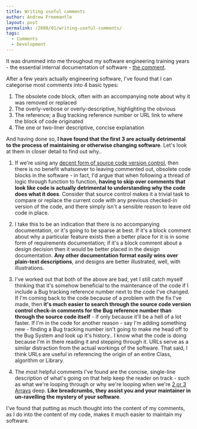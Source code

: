 ```yaml
---
title: Writing useful comments
author: Andrew Freemantle
layout: post
permalink: /2008/01/writing-useful-comments/
tags:
  - Comments
  - Development
---
```


It was drummed into me throughout my software engineering training years - the essential internal documentation of software - [the comment](http://en.wikipedia.org/wiki/Comment_%28computer_programming%29 "Wikipedia - Comment (Computer Programming)").

After a few years actually engineering software, I've found that I can categorise most comments into 4 basic types:

  1. The obsolete code block, often with an accompanying note about why it was removed or replaced
  2. The overly-verbose or overly-descriptive, highlighting the obvious
  3. The reference; a Bug tracking reference number or URL link to where the block of code originated
  4. The one or two-liner descriptive, concise explanation

And having done so, **I have found that the first 3 are actually detrimental to the process of maintaining or otherwise changing software**. Let's look at them in closer detail to find out why..

1. If we're using any [decent form of source code version control](http://www.codinghorror.com/blog/archives/000660.html "Coding Horror - Source Control: Anything But SourceSafe"), then there is no benefit whatsoever to leaving commented out, obsolete code blocks in the software - in fact, I'd argue that when following a thread of logic through function to function, **having to skip over comments that look like code is actually detrimental to understanding why the code does what it does**. Consider that source control makes it a trivial task to compare or replace the current code with any previous checked-in version of the code, and there simply isn't a sensible reason to leave old code in place.

2. I take this to be an indication that there is no accompanying documentation, or it's going to be sparse at best. If it's a block comment about why a particular feature exists then a better place for it is in some form of requirements documentation; if it's a block comment about a design decision then it would be better placed in the design documentation. **Any other documentation format easily wins over plain-text descriptions**, and designs are better illustrated, well, with illustrations.

3. I've worked out that both of the above are bad, yet I still catch myself thinking that it's somehow beneficial to the maintenance of the code if I include a Bug tracking reference number next to the code I've changed. If I'm coming back to the code because of a problem with the fix I've made, then **it's much easier to search through the source code version control check-in comments for the Bug reference number than through the source code itself** - if only because it'll be a hell of a lot faster. If I'm in the code for another reason - say I'm adding something new - finding a Bug tracking number isn't going to make me head off to the Bug System and look up it's history.. I know what the code is doing because I'm in there reading it and stepping through it. URLs serve as a similar distraction from the actual workings of the software. That said, I think URLs are useful in referencing the origin of an entire Class, algorithm or Library.

4. The most helpful comments I've found are the concise, single-line description of what's going on that help keep the reader on track - such as what we're looping through or why we're looping when we're <a title="Wikipedia - Array" href="http://en.wikipedia.org/wiki/Array" target="_blank">2 or 3 Arrays</a> deep. **Like breadcrumbs, they assist you and your maintainer in un-ravelling the mystery of your software**.

I've found that putting as much thought into the content of my comments, as I do into the content of my code, makes it much easier to maintain my software.